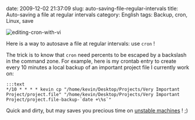 date: 2009-12-02 21:37:09
slug: auto-saving-file-regular-intervals
title: Auto-saving a file at regular intervals
category: English
tags: Backup, cron, Linux, save

![editing-cron-with-vi](/static/uploads/2009/12/editing-cron-with-vi.jpg)

Here is a way to autosave a file at regular intervals: use `cron` !

The trick is to know that `cron` need percents to be escaped by a backslash in the command zone. For example, here is my crontab entry to create every 10 minutes a local backup of an important project file I currently work on:

    :::text
    */10 * * * * kevin cp "/home/kevin/Desktop/Projects/Very Important Project/project.file" "/home/kevin/Desktop/Projects/Very Important Project/project.file-backup-`date +\%s`"

Quick and dirty, but may saves you precious time on [unstable machines](http://twitter.com/kdeldycke/status/6158072244) ! ;)
